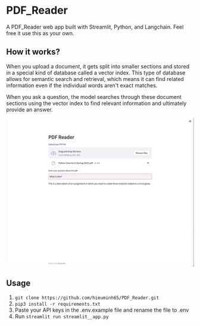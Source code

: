 # PDF_Reader
A PDF_Reader web app built with Streamlit, Python, and Langchain. Feel free it use this as your own.

## How it works?
When you upload a document, it gets split into smaller sections and stored in a special kind of database called a vector index. This type of database allows for semantic search and retrieval, which means it can find related information even if the individual words aren't exact matches. 

When you ask a question, the model searches through these document sections using the vector index to find relevant information and ultimately provide an answer.

![Web Demo](img.png)

## Usage 
1. ```git clone https://github.com/hieuminh65/PDF_Reader.git```
2. ```pip3 install -r requirements.txt```
3. Paste your API keys in the .env.example file and rename the file to .env
4. Run ```streamlit run streamlit__app.py```